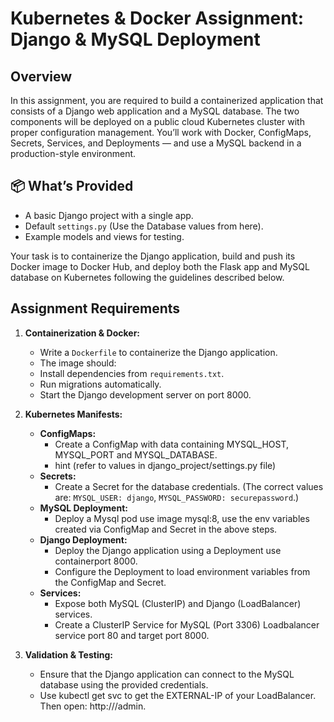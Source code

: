# Kubernetes & Docker Assignment: Django & MySQL Deployment


## Overview

In this assignment, you are required to build a containerized application that consists of a Django web application and a MySQL database. The two components will be deployed on a public cloud Kubernetes cluster with proper configuration management. You’ll work with Docker, ConfigMaps, Secrets, Services, and Deployments — and use a MySQL backend in a production-style environment.

## 📦 What’s Provided

- A basic Django project with a single app.
- Default `settings.py` (Use the Database values from here).
- Example models and views for testing.

Your task is to containerize the Django application, build and push its Docker image to Docker Hub, and deploy both the Flask app and MySQL database on Kubernetes following the guidelines described below.

## Assignment Requirements
1. **Containerization & Docker:**
   - Write a `Dockerfile` to containerize the Django application.
   - The image should:
   - Install dependencies from `requirements.txt`.
   - Run migrations automatically.
   - Start the Django development server on port 8000.

2. **Kubernetes Manifests:**
   - **ConfigMaps:**
     - Create a ConfigMap with data containing MYSQL_HOST, MYSQL_PORT and MYSQL_DATABASE.
     - hint (refer to values in django_project/settings.py file)  
   - **Secrets:**
     - Create a Secret for the database credentials. (The correct values are: `MYSQL_USER: django`, `MYSQL_PASSWORD: securepassword`.)
   - **MySQL Deployment:**
     - Deploy a Mysql pod use image mysql:8, use the env variables created via ConfigMap and Secret in the above steps.
   - **Django Deployment:**
     - Deploy the Django application using a Deployment use containerport 8000.
     - Configure the Deployment to load environment variables from the ConfigMap and Secret.
   - **Services:**
     -  Expose both MySQL (ClusterIP) and Django (LoadBalancer) services.
     - Create a ClusterIP Service for MySQL (Port 3306) Loadbalancer service port 80 and target port 8000.
    
3. **Validation & Testing:**
   - Ensure that the Django application can connect to the MySQL database using the provided credentials.
   - Use kubectl get svc to get the EXTERNAL-IP of your LoadBalancer.
     Then open: http://<EXTERNAL-IP>/admin.
